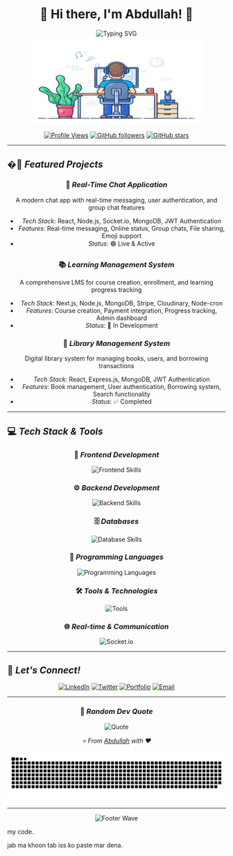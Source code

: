 # <div align="center">👋 Hi there, I'm Abdullah! 🚀</div>

<div align="center">
  <img src="https://readme-typing-svg.herokuapp.com?font=Fira+Code&size=22&duration=3000&pause=1000&color=00D9FF&center=true&vCenter=true&width=600&lines=Full+Stack+Developer;MERN+Stack+Enthusiast;Problem+Solver;Always+Learning+New+Technologies" alt="Typing SVG" />
</div>

<div align="center">
  <img src="https://raw.githubusercontent.com/jsuarezruiz/jsuarezruiz/master/images/coding.gif" alt="Coding GIF" height="200" width="400"/>
</div>

<div align="center">
  
  [![Profile Views](https://komarev.com/ghpvc/?username=abdullah&color=blueviolet&style=flat-square&label=Profile+Views)](https://github.com/abdullah)
  [![GitHub followers](https://img.shields.io/github/followers/abdullah?style=social)](https://github.com/abdullah)
  [![GitHub stars](https://img.shields.io/github/stars/abdullah?style=social)](https://github.com/abdullah)
  
</div>

---

## �🚀 *Featured Projects*

<div align="center">

### 💬 *Real-Time Chat Application*
A modern chat app with real-time messaging, user authentication, and group chat features
- *Tech Stack*: React, Node.js, Socket.io, MongoDB, JWT Authentication
- *Features*: Real-time messaging, Online status, Group chats, File sharing, Emoji support
- *Status*: 🟢 Live & Active

### 📚 *Learning Management System*
A comprehensive LMS for course creation, enrollment, and learning progress tracking
- *Tech Stack*: Next.js, Node.js, MongoDB, Stripe, Cloudinary, Node-cron
- *Features*: Course creation, Payment integration, Progress tracking, Admin dashboard
- *Status*: 🔄 In Development

### 📖 *Library Management System*
Digital library system for managing books, users, and borrowing transactions
- *Tech Stack*: React, Express.js, MongoDB, JWT Authentication
- *Features*: Book management, User authentication, Borrowing system, Search functionality
- *Status*: ✅ Completed

</div>

---

## 💻 *Tech Stack & Tools*

<div align="center">

### 🎨 *Frontend Development*
<p>
  <img src="https://skillicons.dev/icons?i=html,css,js,react,nextjs,redux,tailwind,bootstrap" alt="Frontend Skills" />
</p>

### ⚙ *Backend Development*
<p>
  <img src="https://skillicons.dev/icons?i=nodejs,express,python" alt="Backend Skills" />
</p>

### 🗄 *Databases*
<p>
  <img src="https://skillicons.dev/icons?i=mongodb,firebase" alt="Database Skills" />
</p>

### 🔧 *Programming Languages*
<p>
  <img src="https://skillicons.dev/icons?i=c,cpp,python,javascript,typescript" alt="Programming Languages" />
</p>

### 🛠 *Tools & Technologies*
<p>
  <img src="https://skillicons.dev/icons?i=git,github,vscode,postman,vercel" alt="Tools" />
</p>

### 🌐 *Real-time & Communication*
<p>
  <img src="https://cdn.jsdelivr.net/gh/devicons/devicon/icons/socketio/socketio-original.svg" alt="Socket.io" height="48" width="48"/>
</p>

</div>

---

## 🤝 *Let's Connect!*

<div align="center">
  
  [![LinkedIn](https://img.shields.io/badge/LinkedIn-0077B5?style=for-the-badge&logo=linkedin&logoColor=white)](https://linkedin.com/in/abdullah)
  [![Twitter](https://img.shields.io/badge/Twitter-1DA1F2?style=for-the-badge&logo=twitter&logoColor=white)](https://twitter.com/abdullah)
  [![Portfolio](https://img.shields.io/badge/Portfolio-FF5722?style=for-the-badge&logo=google-chrome&logoColor=white)](https://abdullah-portfolio.com)
  [![Email](https://img.shields.io/badge/Email-D14836?style=for-the-badge&logo=gmail&logoColor=white)](mailto:abdullah@example.com)
  
</div>

---

<div align="center">
  
  ### 💭 *Random Dev Quote*
  ![Quote](https://quotes-github-readme.vercel.app/api?type=horizontal&theme=tokyonight)
  
</div>

<div align="center">
  
  *⭐ From [Abdullah](https://github.com/abdullah) with ❤*
  
  <img src="https://raw.githubusercontent.com/Platane/snk/output/github-contribution-grid-snake.svg" alt="Snake animation" />
  
</div>

---

<div align="center">
  <img src="https://capsule-render.vercel.app/api?type=waving&color=gradient&height=100&section=footer" alt="Footer Wave" />
</div>

my code. 

jab ma khoon tab iss ko paste mar dena.
